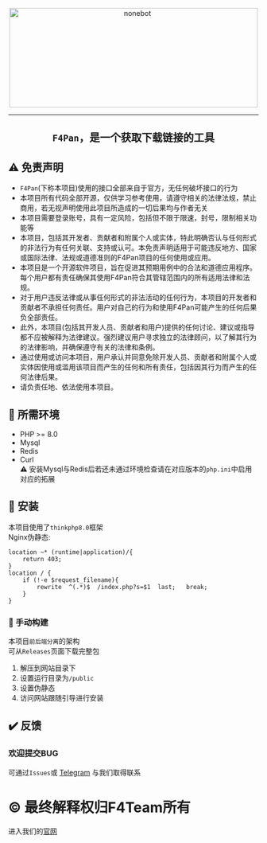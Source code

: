 <p align="center">
  <a href="https://www.f4team.cn/"><img src="https://www.f4team.cn/logo/logo-hdpi.png" width="500" height="200" alt="nonebot"></a>
</p>



***************************************

<h2 align="center">

`F4Pan`，是一个获取下载链接的工具

</h2>


## ⚠ 免责声明
* `F4Pan`(下称本项目)使用的接口全部来自于官方，无任何破坏接口的行为<br>
* 本项目所有代码全部开源，仅供学习参考使用，请遵守相关的法律法规，禁止商用，若无视声明使用此项目所造成的一切后果均与作者无关<br>
* 本项目需要登录账号，具有一定风险，包括但不限于限速，封号，限制相关功能等<br>
* 本项目，包括其开发者、贡献者和附属个人或实体，特此明确否认与任何形式的非法行为有任何关联、支持或认可。本免责声明适用于可能违反地方、国家或国际法律、法规或道德准则的F4Pan项目的任何使用或应用。<br>
* 本项目是一个开源软件项目，旨在促进其预期用例中的合法和道德应用程序。每个用户都有责任确保其使用F4Pan符合其管辖范围内的所有适用法律和法规。<br>
* 对于用户违反法律或从事任何形式的非法活动的任何行为，本项目的开发者和贡献者不承担任何责任。用户对自己的行为和使用F4Pan可能产生的任何后果负全部责任。<br>
* 此外，本项目(包括其开发人员、贡献者和用户)提供的任何讨论、建议或指导都不应被解释为法律建议。强烈建议用户寻求独立的法律顾问，以了解其行为的法律影响，并确保遵守有关的法律和条例。<br>
* 通过使用或访问本项目，用户承认并同意免除开发人员、贡献者和附属个人或实体因使用或滥用该项目而产生的任何和所有责任，包括因其行为而产生的任何法律后果。<br>
* 请负责任地、依法使用本项目。


## 🚧 所需环境
* PHP >= 8.0
* Mysql
* Redis
* Curl
  <br>⚠ 安装Mysql与Redis后若还未通过环境检查请在对应版本的`php.ini`中启用对应的拓展


## 🔧 安装

本项目使用了`thinkphp8.0`框架<br>
Nginx伪静态:
```
location ~* (runtime|application)/{
	return 403;
}
location / {
	if (!-e $request_filename){
		rewrite  ^(.*)$  /index.php?s=$1  last;   break;
	}
}
```
### 🔧 手动构建
本项目`前后端分离`的架构<br>
可从`Releases`页面下载完整包<br>

1. 解压到网站目录下
2. 设置运行目录为`/public`
3. 设置伪静态
4. 访问网站跟随引导进行安装

## ✔️ 反馈
### 欢迎提交BUG
可通过`Issues`或 [Telegram](https://t.me/f4pan_project) 与我们取得联系

# ©️ 最终解释权归F4Team所有
进入我们的[官网](https://www.f4team.cn/)